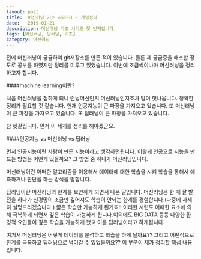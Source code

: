 ```yaml
---
layout: post
title:  머신러닝 기초 시리즈1 - 개념정리
date:   2019-01-21
description: 머신러닝 기초 시리즈 첫 번째입니다.
tags: [머신러닝, 딥러닝, 기초]
category: 머신러닝
---
```


전에 머신러닝이 궁금하여 git저장소를 만든 적이 있습니다. 물론 제 궁금증을 해소할 정도로 공부를 하였지만 정리를 미루고 있었습니다. 이번에 조금씩이나마 머신러닝을 정리하고자 합니다. 


####machine learning이란?

처음 머신러닝을 접하게 되니 런닝머신인지 머신러닝인지조차 말이 헛나옵니다. 정확한 정리가 필요할 것 같습니다.
현재 인공지능이 큰 파장을 가져오고 있습니다. 또 머신러닝이 큰 파장을 가져오고 있습니다. 또 딥러닝이 큰 파장을 가져오고 있습니다.

참 헷갈립니다. 먼저 이 세개를 정리를 해야겠군요.


####인공지능 vs 머신러닝 vs 딥러닝
 
먼저 인공지능이란 사람이 만든 지능이라고 생각하면됩니다. 이렇게 인공으로 지능을 만드는 방법은 어떤게 있을까요? 그 방법 중 하나가 머신러닝입니다.

머신러닝이란 어떠한 알고리즘을 이용해서 데이터에 대한 학습을 시켜 학습을 통해서 예측하거나 판단을 하는 방식을 말합니다.

딥러닝이란 머신러닝의 한계를 보안하게 되면서 나온 말입니다. 머신러닝은 한 때 잘 발전을 하다가 신경망이 조금만 깊어져도 학습이 안되는 한계를 경험합니다.(나중에 자세히 설명드리겠습니다.) 얇은 학습만 가능하게 된거죠!! 이러한 시련도 어떠한 요소에 의해 극복하게 되면서 깊은 학습이 가능하게 됩니다.이외에도 BIG DATA 등등 다양한 환경적 요인들이 깊은 학습을 가능하게 했고 이를 딥러닝이라고 하게됩니다.

여기서 머신러닝은 어떻게 데이터를 분석하고 학습을 하게 될까요?? 그리고 어떤식으로 한계를 극복하고 딥러닝으로 넘어갈 수 있었을까요?? 이 부분이 제가 정리할 핵심 내용입니다.
